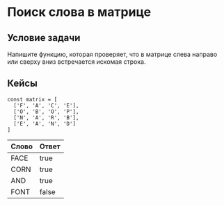 # Поиск слова в матрице

## Условие задачи

Напишите функцию, которая проверяет, что в матрице слева направо или сверху вниз встречается искомая строка.

## Кейсы

```
const matrix = [
  ['F', 'A', 'C', 'E'],
  ['O', 'B', 'O', 'P'],
  ['N', 'A', 'R', 'B'],
  ['E', 'A', 'N', 'D']
]
```

Слово|Ответ
-|-
FACE|true
CORN|true
AND|true
FONT|false
